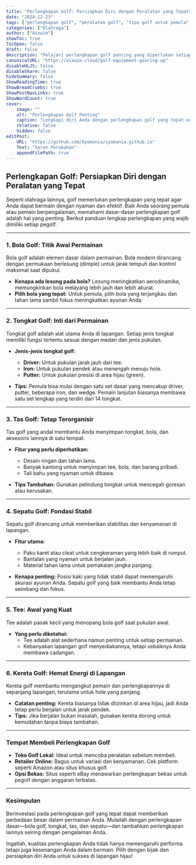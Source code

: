 ```yaml
---
title: "Perlengkapan Golf: Persiapkan Diri dengan Peralatan yang Tepat"
date: "2024-12-23"
tags: ["perlengkapan golf", "peralatan golf", "tips golf untuk pemula", "aksesoris golf", "keperluan golf"]
categories: ["Olahraga"]
author: ["Aixwim"]
showToc: true
TocOpen: false
draft: false
description: "Pelajari perlengkapan golf penting yang diperlukan setiap pemain, mulai dari bola golf dan tongkat hingga sepatu dan aksesoris untuk persiapan bermain yang maksimal."
canonicalURL: "https://aixwim.cloud/golf-equipment-gearing-up"
disableHLJS: false
disableShare: false
hideSummary: false
ShowReadingTime: true
ShowBreadCrumbs: true
ShowPostNavLinks: true
ShowWordCount: true
cover:
    image: ""
    alt: "Perlengkapan Golf Penting"
    caption: "Lengkapi diri Anda dengan perlengkapan golf yang tepat untuk permainan yang lebih baik."
    relative: false
    hidden: false
editPost:
    URL: "https://github.com/Xyomania/xyomania.github.io"
    Text: "Saran Perubahan"
    appendFilePath: true
---
```


## Perlengkapan Golf: Persiapkan Diri dengan Peralatan yang Tepat  

Seperti olahraga lainnya, golf memerlukan perlengkapan yang tepat agar Anda dapat bermain dengan nyaman dan efektif. Baik Anda seorang pemula atau pemain berpengalaman, memahami dasar-dasar perlengkapan golf adalah hal yang penting. Berikut panduan lengkap perlengkapan yang wajib dimiliki setiap pegolf.  

---

### **1. Bola Golf: Titik Awal Permainan**  
Bola golf adalah elemen dasar dalam permainan. Bola modern dirancang dengan permukaan berlesung (dimple) untuk jarak tempuh dan kontrol maksimal saat dipukul.  

- **Kenapa ada lesung pada bola?** Lesung meningkatkan aerodinamika, memungkinkan bola melayang lebih jauh dan lebih akurat.  
- **Pilih bola yang tepat:** Untuk pemula, pilih bola yang terjangkau dan tahan lama sambil fokus meningkatkan ayunan Anda.  

---

### **2. Tongkat Golf: Inti dari Permainan**  
Tongkat golf adalah alat utama Anda di lapangan. Setiap jenis tongkat memiliki fungsi tertentu sesuai dengan medan dan jenis pukulan.  

- **Jenis-jenis tongkat golf:**  
  - **Driver:** Untuk pukulan jarak jauh dari tee.  
  - **Iron:** Untuk pukulan pendek atau menengah menuju hole.  
  - **Putter:** Untuk pukulan presisi di area hijau (green).  

- **Tips:** Pemula bisa mulai dengan satu set dasar yang mencakup driver, putter, beberapa iron, dan wedge. Pemain lanjutan biasanya membawa satu set lengkap yang terdiri dari 14 tongkat.  

---

### **3. Tas Golf: Tetap Terorganisir**  
Tas golf yang andal membantu Anda menyimpan tongkat, bola, dan aksesoris lainnya di satu tempat.  

- **Fitur yang perlu diperhatikan:**  
  - Desain ringan dan tahan lama.  
  - Banyak kantong untuk menyimpan tee, bola, dan barang pribadi.  
  - Tali bahu yang nyaman untuk dibawa.  

- **Tips Tambahan:** Gunakan pelindung tongkat untuk mencegah goresan atau kerusakan.  

---

### **4. Sepatu Golf: Fondasi Stabil**  
Sepatu golf dirancang untuk memberikan stabilitas dan kenyamanan di lapangan.  

- **Fitur utama:**  
  - Paku karet atau cleat untuk cengkeraman yang lebih baik di rumput.  
  - Bantalan yang nyaman untuk berjalan jauh.  
  - Material tahan lama untuk pemakaian jangka panjang.  

- **Kenapa penting:** Posisi kaki yang tidak stabil dapat memengaruhi akurasi ayunan Anda. Sepatu golf yang baik membantu Anda tetap seimbang dan fokus.  

---

### **5. Tee: Awal yang Kuat**  
Tee adalah pasak kecil yang menopang bola golf saat pukulan awal.  

- **Yang perlu diketahui:**  
  - Tee adalah alat sederhana namun penting untuk setiap permainan.  
  - Kebanyakan lapangan golf menyediakannya, tetapi sebaiknya Anda membawa cadangan.  

---

### **6. Kereta Golf: Hemat Energi di Lapangan**  
Kereta golf membantu mengangkut pemain dan perlengkapannya di sepanjang lapangan, terutama untuk hole yang panjang.  

- **Catatan penting:** Kereta biasanya tidak diizinkan di area hijau, jadi Anda tetap perlu berjalan untuk jarak pendek.  
- **Tips:** Jika berjalan bukan masalah, gunakan kereta dorong untuk kemudahan tanpa biaya tambahan.  

---

### **Tempat Membeli Perlengkapan Golf**  

- **Toko Golf Lokal:** Ideal untuk mencoba peralatan sebelum membeli.  
- **Retailer Online:** Bagus untuk variasi dan kenyamanan. Cek platform seperti Amazon atau situs khusus golf.  
- **Opsi Bekas:** Situs seperti eBay menawarkan perlengkapan bekas untuk pegolf dengan anggaran terbatas.  

---

### **Kesimpulan**  

Berinvestasi pada perlengkapan golf yang tepat dapat memberikan perbedaan besar dalam permainan Anda. Mulailah dengan perlengkapan dasar—bola golf, tongkat, tas, dan sepatu—dan tambahkan perlengkapan lainnya seiring dengan pengalaman Anda.  

Ingatlah, kualitas perlengkapan Anda tidak hanya memengaruhi performa tetapi juga kesenangan Anda dalam bermain. Pilih dengan bijak dan persiapkan diri Anda untuk sukses di lapangan hijau!  
